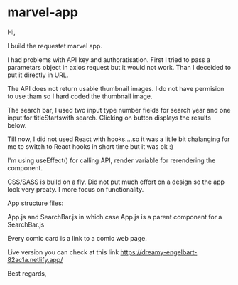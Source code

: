 # marvel-app

Hi,

I build the requestet marvel app.

I had problems with API key and authoratisation. First I tried to pass a parametars object in axios request but it would not work. Than I deceided to put it directly in URL.

The API does not return usable thumbnail images. I do not have permision to use tham so I hard coded the thumbnail image.

The search bar, I used two input type number fields for search year and one input for titleStartswith search. Clicking on button displays the results below.

Till now, I did not used React with hooks....so it was a litlle bit chalanging for me to switch to React hooks in short time but it was ok  :)

I'm using useEffect() for calling API, render variable for rerendering the component.

CSS/SASS is build on a fly. Did not put much effort on a design so the app look very preaty. I more focus on functionality.

App structure files:

App.js and SearchBar.js in which case App.js is a parent component for a SearchBar.js

Every comic card is a link to a comic web page.

Live version you can check at this link  https://dreamy-engelbart-82ac1a.netlify.app/

Best regards,
